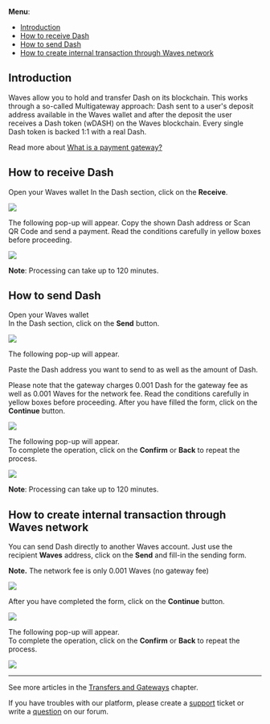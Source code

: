 **Menu**:

* [Introduction](#introduction)
* [How to receive Dash](#how-to-receive-dash)
* [How to send Dash](#how-to-send-dash)
* [How to create internal transaction through Waves network](#how-to-create-internal-transaction-through-waves-network)

## Introduction

Waves allow you to hold and transfer Dash on its blockchain. This works through a so-called Multigateway approach: Dash sent to a user's deposit address available in the Waves wallet and after the deposit the user receives a Dash token \(wDASH\) on the Waves blockchain. Every single Dash token is backed 1:1 with a real Dash.

Read more about [What is a payment gateway?](/waves-client/frequently-asked-questions-faq/transfers-and-gateways/payment-gateway.md)

## How to receive Dash

Open your Waves wallet
In the Dash section, click on the **Receive**.

![](/_assets/dash_transfers_01.png)

The following pop-up will appear.
Copy the shown Dash address or Scan QR Code and send a payment.
Read the conditions carefully in yellow boxes before proceeding.

![](/_assets/dash_transfers_02.png)

**Note**: Processing can take up to 120 minutes.

## How to send Dash

Open your Waves wallet  
In the Dash section, click on the **Send** button.

![](/_assets/dash_transfers_03.png)

The following pop-up will appear.

Paste the Dash address you want to send to as well as the amount of Dash.

Please note that the gateway charges 0.001 Dash for the gateway fee as well as 0.001 Waves for the network fee. Read the conditions carefully in yellow boxes before proceeding.
After you have filled the form, click on the **Continue** button.

![](/_assets/dash_transfers_04.png)

The following pop-up will appear.  
To complete the operation, click on the **Confirm** or **Back** to repeat the process.

![](/_assets/dash_transfers_05.png)

**Note**: Processing can take up to 120 minutes.

## How to create internal transaction through Waves network

You can send Dash directly to another Waves account. Just use the recipient **Waves** address, click on the **Send** and fill-in the sending form.

**Note.** The network fee is only 0.001 Waves \(no gateway fee\)

![](/_assets/dash_transfers_06.png)

After you have completed the form, click on the **Continue** button.

![](/_assets/dash_transfers_07.png)

The following pop-up will appear.  
To complete the operation, click on the **Confirm** or **Back** to repeat the process.

![](/_assets/dash_transfers_08.png)

___

See more articles in the [Transfers and Gateways](/waves-client/wallet-management.md) chapter.

If you have troubles with our platform, please create a [support](https://support.wavesplatform.com/) ticket or write a [question](https://forum.wavesplatform.com/) on our forum.
